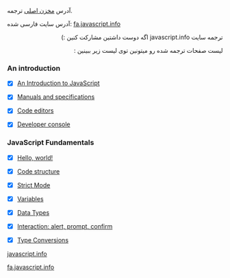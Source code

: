 آدرس [مخزن اصلی](https://github.com/javascript-tutorial/fa.javascript.info) ترجمه.


آدرس سایت فارسی شده: 
[fa.javascript.info](https://fa.javascript.info)



<div dir="auto">
               ترجمه سایت javascript.info اگه دوست داشتین مشارکت کنین :)
               

لیست صفحات ترجمه شده رو میتونین توی لیست زیر ببینین :‌
 

</div>

### An introduction

- [x] [An Introduction to JavaScript](https://mmasoudih.github.io/javascript.info/part-one-introduction/0-An_Introduction_to_JavaScript/)

- [x] [Manuals and specifications](https://mmasoudih.github.io/javascript.info/part-one-introduction/1-Manuals_Specifications/)

- [x] [Code editors](https://mmasoudih.github.io/javascript.info/part-one-introduction/2-Code_Editors/)

- [x] [Developer console](https://mmasoudih.github.io/javascript.info/part-one-introduction/3-Developer_Console/)


### JavaScript Fundamentals

- [x] [Hello, world!](https://mmasoudih.github.io/javascript.info/part-two-javascript-fundamentals/hello_world/)

- [x] [Code structure](https://mmasoudih.github.io/javascript.info/part-two-javascript-fundamentals/structure/)

- [x] [Strict Mode](https://mmasoudih.github.io/javascript.info/part-two-javascript-fundamentals/use_strict/)

- [x] [Variables](https://mmasoudih.github.io/javascript.info/part-two-javascript-fundamentals/variables/)

- [x] [Data Types](https://mmasoudih.github.io/javascript.info/part-two-javascript-fundamentals/data-types/)

- [x] [Interaction: alert, prompt, confirm](https://mmasoudih.github.io/javascript.info/part-two-javascript-fundamentals/alert-prompt-confirm/)

- [x] [Type Conversions](https://mmasoudih.github.io/javascript.info/part-two-javascript-fundamentals/type-conversions/)

[javascript.info](https://javascript.info)

[fa.javascript.info](https://fa.javascript.info)






